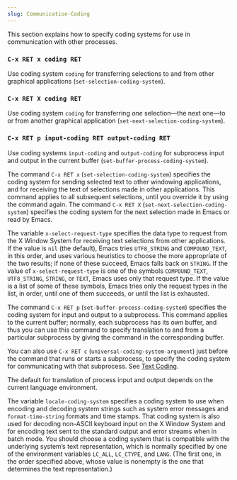 ```yaml
---
slug: Communication-Coding
---
```


This section explains how to specify coding systems for use in communication with other processes.

### `C-x RET x coding RET`

Use coding system `coding` for transferring selections to and from other graphical applications (`set-selection-coding-system`).

### `C-x RET X coding RET`

Use coding system `coding` for transferring *one* selection—the next one—to or from another graphical application (`set-next-selection-coding-system`).

### `C-x RET p input-coding RET output-coding RET`

Use coding systems `input-coding` and `output-coding` for subprocess input and output in the current buffer (`set-buffer-process-coding-system`).

The command `C-x RET x` (`set-selection-coding-system`) specifies the coding system for sending selected text to other windowing applications, and for receiving the text of selections made in other applications. This command applies to all subsequent selections, until you override it by using the command again. The command `C-x RET X` (`set-next-selection-coding-system`) specifies the coding system for the next selection made in Emacs or read by Emacs.

The variable `x-select-request-type` specifies the data type to request from the X Window System for receiving text selections from other applications. If the value is `nil` (the default), Emacs tries `UTF8_STRING` and `COMPOUND_TEXT`, in this order, and uses various heuristics to choose the more appropriate of the two results; if none of these succeed, Emacs falls back on `STRING`. If the value of `x-select-request-type` is one of the symbols `COMPOUND_TEXT`, `UTF8_STRING`, `STRING`, or `TEXT`, Emacs uses only that request type. If the value is a list of some of these symbols, Emacs tries only the request types in the list, in order, until one of them succeeds, or until the list is exhausted.

The command `C-x RET p` (`set-buffer-process-coding-system`) specifies the coding system for input and output to a subprocess. This command applies to the current buffer; normally, each subprocess has its own buffer, and thus you can use this command to specify translation to and from a particular subprocess by giving the command in the corresponding buffer.

You can also use `C-x RET c` (`universal-coding-system-argument`) just before the command that runs or starts a subprocess, to specify the coding system for communicating with that subprocess. See [Text Coding](/docs/emacs/Text-Coding).

The default for translation of process input and output depends on the current language environment.

The variable `locale-coding-system` specifies a coding system to use when encoding and decoding system strings such as system error messages and `format-time-string` formats and time stamps. That coding system is also used for decoding non-ASCII keyboard input on the X Window System and for encoding text sent to the standard output and error streams when in batch mode. You should choose a coding system that is compatible with the underlying system’s text representation, which is normally specified by one of the environment variables `LC_ALL`, `LC_CTYPE`, and `LANG`. (The first one, in the order specified above, whose value is nonempty is the one that determines the text representation.)

